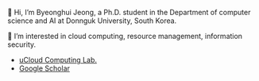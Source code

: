 👋 Hi, I’m Byeonghui Jeong, a Ph.D. student in the Department of computer science and AI at Donnguk University, South Korea.

👀 I’m interested in cloud computing, resource management, information security.

- [uCloud Computing Lab.](https://ucloud-lab.dongguk.edu)
- [Google Scholar](https://scholar.google.com/citations?user=jNqR0jMAAAAJ)

